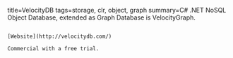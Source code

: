 title=VelocityDB
tags=storage, clr, object, graph
summary=C# .NET NoSQL Object Database, extended as Graph Database is VelocityGraph.
~~~~~~

[Website](http://velocitydb.com/)

Commercial with a free trial.
